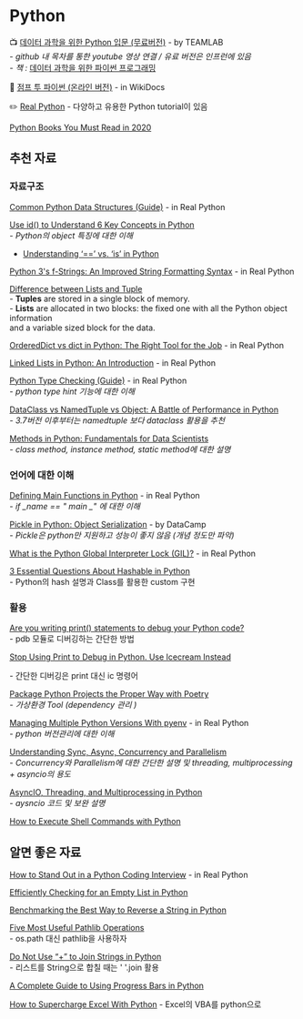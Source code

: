 # Python

📺 [데이터 과학을 위한 Python 입문 (무료버전)](https://github.com/TeamLab/introduction\_to\_python\_TEAMLAB\_MOOC) - by TEAMLAB\
&#x20; \-  _github 내 목차를 통한 youtube 영상 연결 / 유료 버전은 인프런에 있음_\
&#x20; _-  책 :_ [데이터 과학을 위한 파이썬 프로그래밍](https://www.aladin.co.kr/shop/wproduct.aspx?ItemId=177235013)

📘 [점프 투 파이썬 (온라인 버전)](https://wikidocs.net/book/1) - in WikiDocs

✏️ [Real Python](https://realpython.com) - 다양하고 유용한 Python tutorial이 있음

[Python Books You Must Read in 2020](https://towardsdatascience.com/python-books-you-must-read-in-2020-a0fc33798bb)

## 추천 자료

### 자료구조

[Common Python Data Structures (Guide)](https://realpython.com/python-data-structures/#collectionsordereddict-remember-the-insertion-order-of-keys) - in Real Python

[Use id() to Understand 6 Key Concepts in Python](https://medium.com/better-programming/use-id-to-understand-6-key-concepts-in-python-73e0bbd461ec)\
&#x20; \-  _Python의 object 특징에 대한 이해_

* [Understanding ‘==’ vs. ‘is’ in Python](https://medium.com/better-programming/understanding-vs-is-in-python-2f8f7ae1dd23)

[Python 3's f-Strings: An Improved String Formatting Syntax](https://realpython.com/python-f-strings/) - in Real Python

[Difference between Lists and Tuple](https://codeburst.io/difference-between-lists-and-tuple-9153fc329cd)\
&#x20; \-  **Tuples** are stored in a single block of memory.\
&#x20; \-  **Lists** are allocated in two blocks: the fixed one with all the Python object information \
&#x20;    and a variable sized block for the data.

[OrderedDict vs dict in Python: The Right Tool for the Job](https://realpython.com/python-ordereddict/) - in Real Python

[Linked Lists in Python: An Introduction](https://realpython.com/linked-lists-python/#performance-comparison-lists-vs-linked-lists) - in Real Python

[Python Type Checking (Guide)](https://realpython.com/python-type-checking) - in Real Python\
&#x20; \-  _python type hint 기능에 대한 이해_

[DataClass vs NamedTuple vs Object: A Battle of Performance in Python](https://medium.com/@jacktator/dataclass-vs-namedtuple-vs-object-for-performance-optimization-in-python-691e234253b9)\
&#x20; _-  3.7버전 이후부터는 namedtuple 보다 dataclass 활용을 추천_

[Methods in Python: Fundamentals for Data Scientists](https://towardsdatascience.com/methods-in-python-fundamentals-for-data-scientists-6a9393b2c2e7)\
&#x20; _-  class method, instance method, static method에 대한 설명_&#x20;

### 언어에 대한 이해

[Defining Main Functions in Python](https://realpython.com/python-main-function/) - in Real Python\
&#x20; \-  _if  \_name  == " main \_" 에 대한 이해_

[Pickle in Python: Object Serialization](https://www.datacamp.com/community/tutorials/pickle-python-tutorial) - by DataCamp\
&#x20; \-  _Pickle은 python만 지원하고 성능이 좋지 않음 (개념 정도만 파악)_

[What is the Python Global Interpreter Lock (GIL)?](https://realpython.com/python-gil/) - in Real Python

[3 Essential Questions About Hashable in Python](https://medium.com/better-programming/3-essential-questions-about-hashable-in-python-33e981042bcb)\
&#x20; \-  Python의 hash 설명과 Class를 활용한 custom 구현&#x20;

### 활용

[Are you writing print() statements to debug your Python code?](https://medium.com/analytics-vidhya/are-you-writing-print-statements-to-debug-your-python-code-690e6ba098e9)\
&#x20; \-  pdb 모듈로 디버깅하는 간단한 방법&#x20;

[Stop Using Print to Debug in Python. Use Icecream Instead](https://towardsdatascience.com/stop-using-print-to-debug-in-python-use-icecream-instead-79e17b963fcc)

&#x20; \- 간단한 디버깅은 print 대신 ic 명령어

[Package Python Projects the Proper Way with Poetry](https://hackersandslackers.com/python-poetry-package-manager/)\
&#x20; _-  가상환경 Tool (dependency 관리 )_

[Managing Multiple Python Versions With pyenv](https://realpython.com/intro-to-pyenv/) - in Real Python\
&#x20; \-  _python 버전관리에 대한 이해_

[Understanding Sync, Async, Concurrency and Parallelism](https://medium.com/swlh/understanding-sync-async-concurrency-and-parallelism-166686008fa4)\
&#x20; \-  _Concurrency와 Parallelism에 대한 간단한 설명 및 threading, multiprocessing + asyncio의 용도_

[AsyncIO, Threading, and Multiprocessing in Python](https://medium.com/analytics-vidhya/asyncio-threading-and-multiprocessing-in-python-4f5ff6ca75e8)\
&#x20; \-  _aysncio 코드 및 보완 설명_

[How to Execute Shell Commands with Python](https://janakiev.com/blog/python-shell-commands/)

## 알면 좋은 자료

[How to Stand Out in a Python Coding Interview](https://realpython.com/python-coding-interview-tips/) - in Real Python

[Efficiently Checking for an Empty List in Python ](https://medium.com/swlh/efficiently-checking-for-an-empty-list-in-python-76b76099fbd3)

[Benchmarking the Best Way to Reverse a String in Python](https://medium.com/better-programming/benchmarking-the-best-way-to-reverse-a-string-in-python-9c73d87b1b1a)

[Five Most Useful Pathlib Operations](https://medium.com/swlh/five-most-useful-pathlib-operations-77f9c96790b3)\
&#x20; \- os.path 대신 pathlib을 사용하자&#x20;

[Do Not Use “+” to Join Strings in Python](https://towardsdatascience.com/do-not-use-to-join-strings-in-python-f89908307273)\
&#x20; \-  리스트를 String으로 합칠 때는 ' '.join 활용

[A Complete Guide to Using Progress Bars in Python](https://towardsdatascience.com/a-complete-guide-to-using-progress-bars-in-python-aa7f4130cda8)

[How to Supercharge Excel With Python](https://towardsdatascience.com/how-to-supercharge-excel-with-python-726b0f8e22c2) - Excel의 VBA를 python으로
